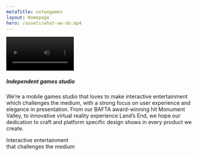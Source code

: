 ```yaml
---
metaTitle: ustwogames
layout: Homepage
hero: /assets/what-we-do.mp4
---
```


<div class="content-box squashed inline-images floating-images welcome">

<div class="video"><video src="/assets/CrowIdleLoop1.mp4" width="180" autoplay loop playsinline></video></div>

##### Independent games studio

We’re a mobile games studio that loves to make interactive entertainment which challenges the medium, with a strong focus on user experience and elegance in presentation. From our BAFTA award-winning hit Monument Valley, to innovative virtual reality experience Land’s End, we hope our dedication to craft and platform specific design shows in every product we create.

</div>

<p class="homepage-banner">Interactive entertainment<br/>that challenges the medium</p>
